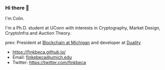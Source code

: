 ### Hi there 👋

I'm Colin. 

I'm a Ph.D. student at UConn with interests in Cryptography, Market Design, CryptoInfra and Auction Theory.  

prev: President at [Blockchain at Michigan](https://www.michiganblockchain.org/#contactus) and developer at [Duality](https://twitter.com/dualityxyz?lang=en)


- https://finkbeca.github.io/
- Email: finkebeca@umich.edu
- Twitter: https://twitter.com/finkbeca

<!--
**finkbeca/finkbeca** is a ✨ _special_ ✨ repository because its `README.md` (this file) appears on your GitHub profile.

Here are some ideas to get you started:

- 🔭 I’m currently working on ...
- 🌱 I’m currently learning ...
- 👯 I’m looking to collaborate on ...
- 🤔 I’m looking for help with ...
- 💬 Ask me about ...
- 📫 How to reach me: ...
- 😄 Pronouns: ...
- ⚡ Fun fact: ...
-->
